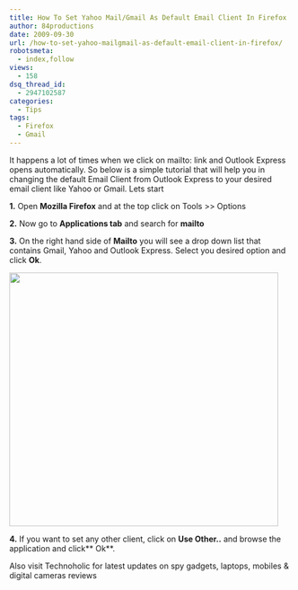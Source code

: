 ```yaml
---
title: How To Set Yahoo Mail/Gmail As Default Email Client In Firefox
author: 84productions
date: 2009-09-30
url: /how-to-set-yahoo-mailgmail-as-default-email-client-in-firefox/
robotsmeta:
  - index,follow
views:
  - 158
dsq_thread_id:
  - 2947102587
categories:
  - Tips
tags:
  - Firefox
  - Gmail
---
```

It happens a lot of times when we click on mailto: link and Outlook Express opens automatically. So below is a simple tutorial that will help you in changing the default Email Client from Outlook Express to your desired email client like Yahoo or Gmail. Lets start

**1.** Open **Mozilla Firefox** and at the top click on Tools >> Options

**2.** Now go to **Applications tab** and search for **mailto**

**3.** On the right hand side of **Mailto** you will see a drop down list that contains Gmail, Yahoo and Outlook Express. Select you desired option and click **Ok**.

<img class="alignnone wp-image-50115" src="http://cdn.devilsworkshop.org/files/2009/09/2jdjjpe.png" alt="" width="479" height="452" />

**4.** If you want to set any other client, click on **Use Other..** and browse the application and click** Ok**.

Also visit Technoholic for latest updates on spy gadgets, laptops, mobiles & digital cameras reviews
